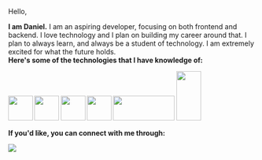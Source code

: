 Hello,

<strong>I am Daniel.</strong> I am an aspiring developer, focusing on both frontend and backend. I love technology and I plan on building my career around that. I plan to always learn, and always be a student of technology. I am extremely excited for what the future holds.<br>
<strong>Here's some of the technologies that I have knowledge of:


<img src="https://github.com/Danieltdasilva/daniel/assets/106720042/637fd046-267e-4216-b351-5e0380556d3f" width="50" height="50" />
<img src="https://github.com/Danieltdasilva/daniel/assets/106720042/5d17dc3f-a965-4883-86d2-8bbd3c8a8f08" width="50" height="50" />
<img src="https://github.com/Danieltdasilva/daniel/assets/106720042/05d29135-bfca-4c21-9510-84c93659b89e" width="50" height="50" />
<img src="https://github.com/Danieltdasilva/daniel/assets/106720042/83aff3fa-29ca-4f2c-a15e-8386eea96bee" width="50" height="50" />
<img src="https://github.com/Danieltdasilva/daniel/assets/106720042/d3b3f54a-21a4-4d8d-b7c6-283091a9bd5d" width="125" height="50" />
<img src="https://github.com/Danieltdasilva/daniel/assets/106720042/b6fe7e88-d0cc-4a9e-a9f3-862a214a992e" width="50" height="100" />

If you'd like, you can connect with me through:

[<img src="https://img.shields.io/badge/linkedin-%230077B5.svg?&style=for-the-badge&logo=linkedin&logoColor=white" />](https://www.linkedin.com/in/danielfelipesilva/)

